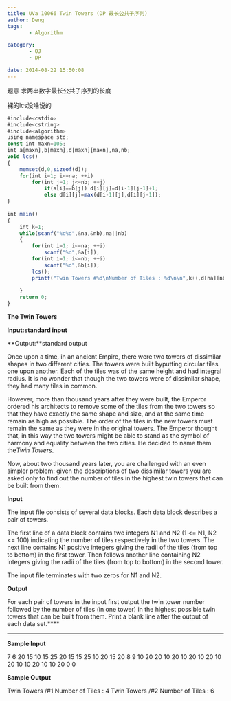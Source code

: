 ```yaml
---
title: UVa 10066 Twin Towers (DP 最长公共子序列)
author: Deng
tags: 
       - Algorithm

category: 
       - OJ
       - DP

date: 2014-08-22 15:50:08
---
```

题意 求两串数字最长公共子序列的长度

裸的lcs没啥说的

```js 
#include<cstdio>  
#include<cstring>  
#include<algorithm>  
using namespace std;  
const int maxn=105;  
int a[maxn],b[maxn],d[maxn][maxn],na,nb;  
void lcs()  
{  
    memset(d,0,sizeof(d));  
    for(int i=1; i<=na; ++i)  
        for(int j=1; j<=nb; ++j)  
            if(a[i]==b[j]) d[i][j]=d[i-1][j-1]+1;  
            else d[i][j]=max(d[i-1][j],d[i][j-1]);  
}  
  
int main()  
{  
    int k=1;  
    while(scanf("%d%d",&na,&nb),na||nb)  
    {  
        for(int i=1; i<=na; ++i)  
            scanf("%d",&a[i]);  
        for(int i=1; i<=nb; ++i)  
            scanf("%d",&b[i]);  
        lcs();  
        printf("Twin Towers #%d\nNumber of Tiles : %d\n\n",k++,d[na][nb]);  
  
    }  
    return 0;  
}
```

**The Twin Towers**

**Input:**standard input****

**Output:**standard output

Once upon a time, in an ancient Empire, there were two towers of dissimilar shapes in two different cities. The towers were built byputting circular tiles one upon another. Each of the tiles was of the same height and had integral radius. It is no wonder that though the two towers were of dissimilar shape, they had many tiles in common.

However, more than thousand years after they were built, the Emperor ordered his architects to remove some of the tiles from the two towers so that they have exactly the same shape and size, and at the same time remain as high as possible. The order of the tiles in the new towers must remain the same as they were in the original towers. The Emperor thought that, in this way the two towers might be able to stand as the symbol of harmony and equality between the two cities. He decided to name them the*Twin Towers*.

Now, about two thousand years later, you are challenged with an even simpler problem: given the descriptions of two dissimilar towers you are asked only to find out the number of tiles in the highest twin towers that can be built from them.

**Input**

The input file consists of several data blocks. Each data block describes a pair of towers.

The first line of a data block contains two integers N1 and N2 (1 <= N1, N2 <= 100) indicating the number of tiles respectively in the two towers. The next line contains N1 positive integers giving the radii of the tiles (from top to bottom) in the first tower. Then follows another line containing N2 integers giving the radii of the tiles (from top to bottom) in the second tower.

The input file terminates with two zeros for N1 and N2.

**Output**

For each pair of towers in the input first output the twin tower number followed by the number of tiles (in one tower) in the highest possible twin towers that can be built from them. Print a blank line after the output of each data set.****

****

**Sample Input**

7 6
20 15 10 15 25 20 15
15 25 10 20 15 20
8 9
10 20 20 10 20 10 20 10
20 10 20 10 10 20 10 10 20
0 0

**Sample Output**

Twin Towers /#1
Number of Tiles : 4
Twin Towers /#2
Number of Tiles : 6
﻿﻿